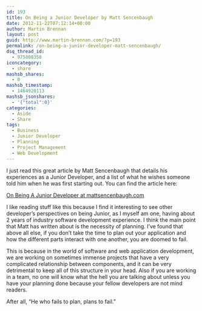 ```yaml
---
id: 193
title: On Being a Junior Developer by Matt Sencenbaugh
date: 2012-11-22T07:12:14+00:00
author: Martin Brennan
layout: post
guid: http://www.martin-brennan.com/?p=193
permalink: /on-being-a-junior-developer-matt-sencenbaugh/
dsq_thread_id:
  - 975808358
iconcategory:
  - share
mashsb_shares:
  - 0
mashsb_timestamp:
  - 1464920113
mashsb_jsonshares:
  - '{"total":0}'
categories:
  - Aside
  - Share
tags:
  - Business
  - Junior Developer
  - Planning
  - Project Management
  - Web Development
---
```

I just read this great article by Matt Sencenbaugh that details his experiences as a Junior Developer, and a list of what he wishes someone told him when he was first starting out. You can find the article here:

[On Being A Junior Developer at mattsencenbaugh.com](http://mattsencenbaugh.com/on-being-a-junior-developer/)<!--more-->

I like reading stuff like this because I find it interesting to see other developer&#8217;s perspectives on being Junior, as I myself am one, having about 2 years of industry software development experience. I think the main point that Matt has written about is the necessity of planning. I&#8217;ve found that above all else, if you don&#8217;t take the time to plan out your application and how the different parts interact with one another, you are doomed to fail.

This is because in the world of software and web application development, we are working on sometimes immense projects that have a very complicated relationship between components, and it can be very detrimental to keep all of this structure in your head. Also if you are working in a team, no one will know what the hell you are talking about unless you have your planning done because your fellow developers are not mind readers.

After all, &#8220;He who fails to plan, plans to fail.&#8221;
